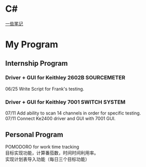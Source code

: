 # C#
  
  [一些笔记](https://github.com/xu9449/C-_/wiki/My-Program)
# My Program

## Internship Program  
### Driver + GUI for Keithley 2602B SOURCEMETER
06/25 Write Script for Frank's testing.  

### Driver + GUI for Keithley 7001 SWITCH SYSTEM
07/11 Add ability to scan 14 channels in order for specific testing.   
07/11 Connect Ke2400 driver and GUI with 7001 GUI.
   
## Personal Program 
POMODORO for work time tracking  
目标实现功能，计算番茄数，时间时间利用率。  
实现计划表导入功能（每日三个目标功能）
